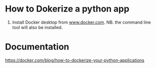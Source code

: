 How to Dokerize a python app
============================

1. Install Docker desktop from www.docker.com. NB. the command line tool will also be installed.


Documentation
===================
https://docker.com/blog/how-to-dockerize-your-python-applications 

